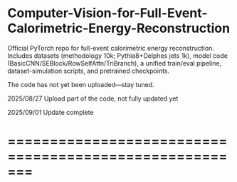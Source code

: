 # Computer-Vision-for-Full-Event-Calorimetric-Energy-Reconstruction
Official PyTorch repo for full-event calorimetric energy reconstruction. Includes datasets (methodology 10k; Pythia8+Delphes jets 1k), model code (BasicCNN/SEBlock/RowSelfAttn/TriBranch), a unified train/eval pipeline, dataset-simulation scripts, and pretrained checkpoints.

The code has not yet been uploaded—stay tuned.

2025/08/27 Upload part of the code, not fully updated yet

2025/09/01 Update complete

# =======================================================

